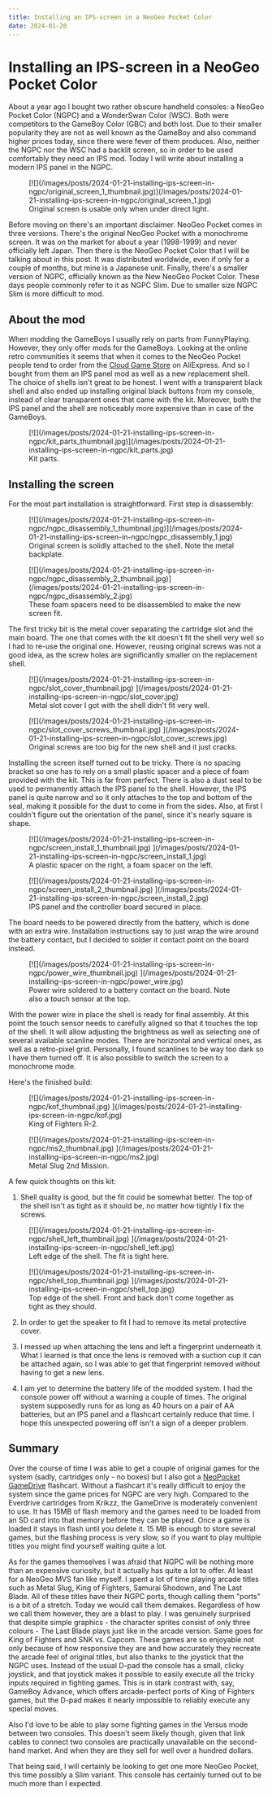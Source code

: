 ```yaml
---
title: Installing an IPS-screen in a NeoGeo Pocket Color
date: 2024-01-20
---
```


Installing an IPS-screen in a NeoGeo Pocket Color
=================================================

About a year ago I bought two rather obscure handheld consoles: a NeoGeo Pocket
Color (NGPC) and a WonderSwan Color (WSC).  Both were competitors to the GameBoy
Color (GBC) and both lost.  Due to their smaller popularity they are not as well
known as the GameBoy and also command higher prices today, since there were
fever of them produces.  Also, neither the NGPC nor the WSC had a backlit
screen, so in order to be used comfortably they need an IPS mod.  Today I will
write about installing a modern IPS panel in the NGPC.

<div class="thumbnail">
<figure>
[![](/images/posts/2024-01-21-installing-ips-screen-in-ngpc/original_screen_1_thumbnail.jpg)](/images/posts/2024-01-21-installing-ips-screen-in-ngpc/original_screen_1.jpg)
<figcaption>Original screen is usable only when under direct light.</figcaption>
</figure>
</div>

Before moving on there's an important disclaimer.  NeoGeo Pocket comes in three
versions.  There's the original NeoGeo Pocket with a monochrome screen.  It was
on the market for about a year (1998-1999) and never officially left Japan.
Then there is the NeoGeo Pocket Color that I will be talking about in this post.
It was distributed worldwide, even if only for a couple of months, but mine is a
Japanese unit.  Finally, there's a smaller version of NGPC, officially known as
the New NeoGeo Pocket Color.  These days people commonly refer to it as NGPC
Slim.  Due to smaller size NGPC Slim is more difficult to mod.


About the mod
-------------

When modding the GameBoys I usually rely on parts from FunnyPlaying.  However,
they only offer mods for the GameBoys.  Looking at the online retro communities
it seems that when it comes to the NeoGeo Pocket people tend to order from the
[Cloud Game Store](https://pl.aliexpress.com/store/5374188) on AliExpress.  And
so I bought from them an IPS panel mod as well as a new replacement shell.  The
choice of shells isn't great to be honest.  I went with a transparent black
shell and also ended up installing original black buttons from my console,
instead of clear transparent ones that came with the kit.  Moreover, both the
IPS panel and the shell are noticeably more expensive than in case of the
GameBoys.

<div class="thumbnail">
<figure>
[![](/images/posts/2024-01-21-installing-ips-screen-in-ngpc/kit_parts_thumbnail.jpg)](/images/posts/2024-01-21-installing-ips-screen-in-ngpc/kit_parts.jpg)
<figcaption>Kit parts.</figcaption>
</figure>
</div>


Installing the screen
---------------------

For the most part installation is straightforward.  First step is disassembly:

<div class="thumbnail">
<figure>
[![](/images/posts/2024-01-21-installing-ips-screen-in-ngpc/ngpc_disassembly_1_thumbnail.jpg)](/images/posts/2024-01-21-installing-ips-screen-in-ngpc/ngpc_disassembly_1.jpg)
<figcaption>Original screen is solidly attached to the shell.  Note the metal
backplate.</figcaption>
</figure>
</div>

<div class="thumbnail">
<figure>
[![](/images/posts/2024-01-21-installing-ips-screen-in-ngpc/ngpc_disassembly_2_thumbnail.jpg)](/images/posts/2024-01-21-installing-ips-screen-in-ngpc/ngpc_disassembly_2.jpg)
<figcaption>These foam spacers need to be disassembled to make the new screen fit.</figcaption>
</figure>
</div>

The first tricky bit is the metal cover separating the cartridge slot and the
main board.  The one that comes with the kit doesn't fit the shell very well so
I had to re-use the original one.  However, reusing original screws was not a
good idea, as the screw holes are significantly smaller on the replacement
shell.

<div class="thumbnail">
<figure>
[![](/images/posts/2024-01-21-installing-ips-screen-in-ngpc/slot_cover_thumbnail.jpg)
  ](/images/posts/2024-01-21-installing-ips-screen-in-ngpc/slot_cover.jpg)
<figcaption>Metal slot cover I got with the shell didn't fit very well.</figcaption>
</figure>
</div>

<div class="thumbnail">
<figure>
[![](/images/posts/2024-01-21-installing-ips-screen-in-ngpc/slot_cover_screws_thumbnail.jpg)
  ](/images/posts/2024-01-21-installing-ips-screen-in-ngpc/slot_cover_screws.jpg)
<figcaption>Original screws are too big for the new shell and it just cracks.</figcaption>
</figure>
</div>

Installing the screen itself turned out to be tricky.  There is no spacing
bracket so one has to rely on a small plastic spacer and a piece of foam
provided with the kit.  This is far from perfect.  There is also a dust seal to
be used to permanently attach the IPS panel to the shell.  However, the IPS
panel is quite narrow and so it only attaches to the top and bottom of the seal,
making it possible for the dust to come in from the sides.  Also, at first I
couldn't figure out the orientation of the panel, since it's nearly square is
shape.

<div class="thumbnail">
<figure>
[![](/images/posts/2024-01-21-installing-ips-screen-in-ngpc/screen_install_1_thumbnail.jpg)
  ](/images/posts/2024-01-21-installing-ips-screen-in-ngpc/screen_install_1.jpg)
<figcaption>A plastic spacer on the right, a foam spacer on the left.</figcaption>
</figure>
</div>

<div class="thumbnail">
<figure>
[![](/images/posts/2024-01-21-installing-ips-screen-in-ngpc/screen_install_2_thumbnail.jpg)
  ](/images/posts/2024-01-21-installing-ips-screen-in-ngpc/screen_install_2.jpg)
<figcaption>IPS panel and the controller board secured in place.</figcaption>
</figure>
</div>

The board needs to be powered directly from the battery, which is done with an
extra wire.  Installation instructions say to just wrap the wire around the
battery contact, but I decided to solder it contact point on the board instead.

<div class="thumbnail">
<figure>
[![](/images/posts/2024-01-21-installing-ips-screen-in-ngpc/power_wire_thumbnail.jpg)
  ](/images/posts/2024-01-21-installing-ips-screen-in-ngpc/power_wire.jpg)
<figcaption>Power wire soldered to a battery contact on the board.  Note also a
touch sensor at the top.</figcaption>
</figure>
</div>

With the power wire in place the shell is ready for final assembly.  At this
point the touch sensor needs to carefully aligned so that it touches the top of
the shell.  It will allow adjusting the brightness as well as selecting one of
several available scanline modes.  There are horizontal and vertical ones, as
well as a retro-pixel grid.  Personally, I found scanlines to be way too dark so
I have them turned off.  It is also possible to switch the screen to a
monochrome mode.

Here's the finished build:

<div class="thumbnail">
<figure>
[![](/images/posts/2024-01-21-installing-ips-screen-in-ngpc/kof_thumbnail.jpg)
  ](/images/posts/2024-01-21-installing-ips-screen-in-ngpc/kof.jpg)
<figcaption>King of Fighters R-2.</figcaption>
</figure>
</div>

<div class="thumbnail">
<figure>
[![](/images/posts/2024-01-21-installing-ips-screen-in-ngpc/ms2_thumbnail.jpg)
  ](/images/posts/2024-01-21-installing-ips-screen-in-ngpc/ms2.jpg)
<figcaption>Metal Slug 2nd Mission.</figcaption>
</figure>
</div>

A few quick thoughts on this kit:

  1. Shell quality is good, but the fit could be somewhat better.  The top of
     the shell isn't as tight as it should be, no matter how tightly I fix the
     screws.

<div class="thumbnail">
<figure>
[![](/images/posts/2024-01-21-installing-ips-screen-in-ngpc/shell_left_thumbnail.jpg)
  ](/images/posts/2024-01-21-installing-ips-screen-in-ngpc/shell_left.jpg)
<figcaption>Left edge of the shell.  The fit is tight here.</figcaption>
</figure>
</div>

<div class="thumbnail">
<figure>
[![](/images/posts/2024-01-21-installing-ips-screen-in-ngpc/shell_top_thumbnail.jpg)
  ](/images/posts/2024-01-21-installing-ips-screen-in-ngpc/shell_top.jpg)
<figcaption>Top edge of the shell.  Front and back don't come together as tight
as they should.</figcaption>
</figure>
</div>

  2. In order to get the speaker to fit I had to remove its metal protective
     cover.

  3. I messed up when attaching the lens and left a fingerprint underneath it.
     What I learned is that once the lens is removed with a suction cup it can
     be attached again, so I was able to get that fingerprint removed without
     having to get a new lens.

  4. I am yet to determine the battery life of the modded system.  I had the
     console power off without a warning a couple of times.  The original system
     supposedly runs for as long as 40 hours on a pair of AA batteries, but an
     IPS panel and a flashcart certainly reduce that time.  I hope this
     unexpected powering off isn't a sign of a deeper problem.

Summary
-------

Over the course of time I was able to get a couple of original games for the
system (sadly, cartridges only - no boxes) but I also got a [NeoPocket
GameDrive](https://www.retrotowers.co.uk/flash-carts/neopocket-gamedrive)
flashcart.  Without a flashcart it's really difficult to enjoy the system since
the game prices for NGPC are very high.  Compared to the Everdrive cartridges
from Krikzz, the GameDrive is moderately convenient to use.  It has 15MB of
flash memory and the games need to be loaded from an SD card into that memory
before they can be played.  Once a game is loaded it stays in flash until you
delete it.  15 MB is enough to store several games, but the flashing process is
very slow, so if you want to play multiple titles you might find yourself
waiting quite a lot.

As for the games themselves I was afraid that NGPC will be nothing more than an
expensive curiosity, but it actually has quite a lot to offer.  At least for a
NeoGeo MVS fan like myself.  I spent a lot of time playing arcade titles such as
Metal Slug, King of Fighters, Samurai Shodown, and The Last Blade.  All of these
titles have their NGPC ports, though calling them "ports" is a bit of a stretch.
Today we would call them demakes.  Regardless of how we call them however, they
are a blast to play.  I was genuinely surprised that despite simple graphics -
the character sprites consist of only three colours - The Last Blade plays just
like in the arcade version.  Same goes for King of Fighters and SNK vs. Capcom.
These games are so enjoyable not only because of how responsive they are and how
accurately they recreate the arcade feel of original titles, but also thanks to
the joystick that the NGPC uses.  Instead of the usual D-pad the console has a
small, clicky joystick, and that joystick makes it possible to easily execute
all the tricky inputs required in fighting games.  This is in stark contrast
with, say, GameBoy Advance, which offers arcade-perfect ports of King of Fighters
games, but the D-pad makes it nearly impossible to reliably execute any special
moves.

Also I'd love to be able to play some fighting games in the Versus mode between
two consoles.  This doesn't seem likely though, given that link cables to
connect two consoles are practically unavailable on the second-hand market.  And
when they are they sell for well over a hundred dollars.

That being said, I will certainly be looking to get one more NeoGeo Pocket, this
time possibly a Slim variant.  This console has certainly turned out to be much
more than I expected.
